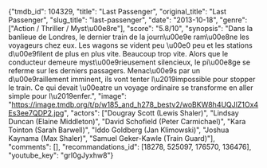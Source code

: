 {"tmdb_id": 104329, "title": "Last Passenger", "original_title": "Last Passenger", "slug_title": "last-passenger", "date": "2013-10-18", "genre": ["Action / Thriller / Myst\u00e8re"], "score": "5.8/10", "synopsis": "Dans la banlieue de Londres, le dernier train de la journ\u00e9e ram\u00e8ne les voyageurs chez eux. Les wagons se vident peu \u00e0 peu et les stations d\u00e9filent de plus en plus vite. Beaucoup trop vite. Alors que le conducteur demeure myst\u00e9rieusement silencieux, le pi\u00e8ge se referme sur les derniers passagers. Menac\u00e9s par un d\u00e9raillement imminent, ils vont tenter l\u2019impossible pour stopper le train. Ce qui devait \u00eatre un voyage ordinaire se transforme en aller simple pour l\u2019enfer.", "image": "https://image.tmdb.org/t/p/w185_and_h278_bestv2/woBKW8h4UQJlZ1Ox4Es3ee7QDP2.jpg", "actors": ["Dougray Scott (Lewis Shaler)", "Lindsay Duncan (Elaine Middleton)", "David Schofield (Peter Carmichael)", "Kara Tointon (Sarah Barwell)", "Iddo Goldberg (Jan Klimowski)", "Joshua Kaynama (Max Shaler)", "Samuel Geker-Kawle (Train Guard)"], "comments": [], "recommandations_id": [18278, 525097, 176570, 136476], "youtube_key": "grI0gJyxhw8"}
